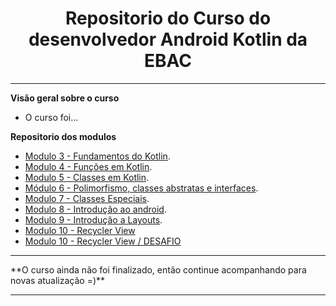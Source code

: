 <h1 align="center"> Repositorio do Curso do desenvolvedor Android Kotlin da EBAC</h1>
<hr/>

**Visão geral sobre o curso**

- O curso foi...

**Repositorio dos modulos**

- <a href="https://github.com/eulucasm/modulo3_ebac" target="_blank">Modulo 3 - Fundamentos do Kotlin</a>.
- <a href="https://github.com/eulucasm/modulo4_ebac" target="_blank">Modulo 4 - Funções em Kotlin</a>.
- <a href="https://github.com/eulucasm/modulo5_ebac" target="_blank">Modulo 5 - Classes em Kotlin</a>.
- <a href="https://github.com/eulucasm/modulo6_ebac" target="_blank">Módulo 6 - Polimorfismo, classes abstratas e interfaces</a>.
- <a href="https://github.com/eulucasm/modulo7_ebac" target="_blank">Modulo 7 - Classes Especiais</a>.
- <a href="https://github.com/eulucasm/modulo8_ebac" target="_blank">Modulo 8 - Introdução ao android</a>.
- <a href="https://github.com/eulucasm/modulo9_ebac" target="_blank">Modulo 9 - Introdução a Layouts</a>.
- <a href="https://github.com/eulucasm/modulo10_ebac" target="_blank">Modulo 10 - Recycler View</a>
- <a href="https://github.com/eulucasm/EBAC_lista_contato_Modulo10" target="_blank">Modulo 10 - Recycler View / DESAFIO</a>



<hr/>
**O curso ainda não foi finalizado, então continue acompanhando para novas atualização =)**
<hr/>
